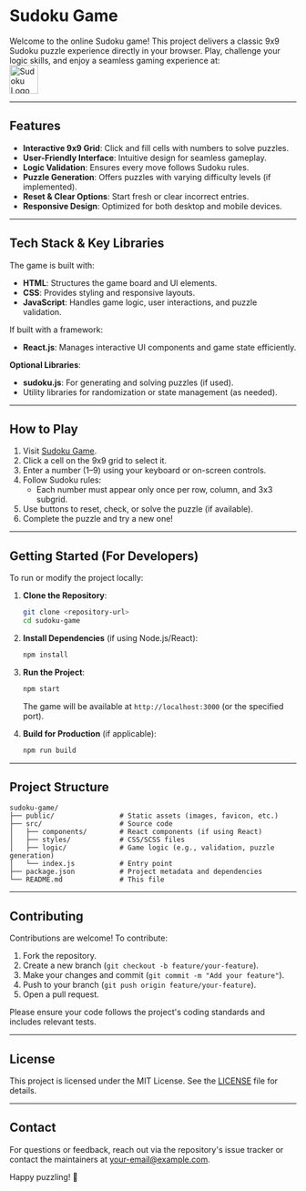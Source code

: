 # Sudoku Game

Welcome to the online Sudoku game! This project delivers a classic 9x9 Sudoku puzzle experience directly in your browser. Play, challenge your logic skills, and enjoy a seamless gaming experience at:  
[<img src="https://sudoku-1-eesc.onrender.com/favicon.ico" alt="Sudoku Logo" style="height: 50px; cursor: pointer;" />](https://sudoku-1-eesc.onrender.com/)

---

## Features

- **Interactive 9x9 Grid**: Click and fill cells with numbers to solve puzzles.
- **User-Friendly Interface**: Intuitive design for seamless gameplay.
- **Logic Validation**: Ensures every move follows Sudoku rules.
- **Puzzle Generation**: Offers puzzles with varying difficulty levels (if implemented).
- **Reset & Clear Options**: Start fresh or clear incorrect entries.
- **Responsive Design**: Optimized for both desktop and mobile devices.

---

## Tech Stack & Key Libraries

The game is built with:

- **HTML**: Structures the game board and UI elements.
- **CSS**: Provides styling and responsive layouts.
- **JavaScript**: Handles game logic, user interactions, and puzzle validation.

If built with a framework:
- **React.js**: Manages interactive UI components and game state efficiently.

**Optional Libraries**:
- **sudoku.js**: For generating and solving puzzles (if used).
- Utility libraries for randomization or state management (as needed).

---

## How to Play

1. Visit [Sudoku Game](https://sudoku-1-eesc.onrender.com/).
2. Click a cell on the 9x9 grid to select it.
3. Enter a number (1–9) using your keyboard or on-screen controls.
4. Follow Sudoku rules:
   - Each number must appear only once per row, column, and 3x3 subgrid.
5. Use buttons to reset, check, or solve the puzzle (if available).
6. Complete the puzzle and try a new one!

---

## Getting Started (For Developers)

To run or modify the project locally:

1. **Clone the Repository**:
   ```bash
   git clone <repository-url>
   cd sudoku-game
   ```

2. **Install Dependencies** (if using Node.js/React):
   ```bash
   npm install
   ```

3. **Run the Project**:
   ```bash
   npm start
   ```
   The game will be available at `http://localhost:3000` (or the specified port).

4. **Build for Production** (if applicable):
   ```bash
   npm run build
   ```

---

## Project Structure

```
sudoku-game/
├── public/                # Static assets (images, favicon, etc.)
├── src/                   # Source code
│   ├── components/        # React components (if using React)
│   ├── styles/            # CSS/SCSS files
│   ├── logic/             # Game logic (e.g., validation, puzzle generation)
│   └── index.js           # Entry point
├── package.json           # Project metadata and dependencies
└── README.md              # This file
```

---

## Contributing

Contributions are welcome! To contribute:

1. Fork the repository.
2. Create a new branch (`git checkout -b feature/your-feature`).
3. Make your changes and commit (`git commit -m "Add your feature"`).
4. Push to your branch (`git push origin feature/your-feature`).
5. Open a pull request.

Please ensure your code follows the project's coding standards and includes relevant tests.

---

## License

This project is licensed under the MIT License. See the [LICENSE](LICENSE) file for details.

---

## Contact

For questions or feedback, reach out via the repository's issue tracker or contact the maintainers at <your-email@example.com>.

Happy puzzling! 🧩
